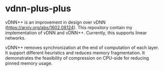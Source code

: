 # vdnn-plus-plus
vDNN++ is an improvement in design over vDNN (https://arxiv.org/abs/1602.08124). This repository contain my implementation of
vDNN and vDNN++. Currently, this supports linear networks.

vDNN++ removes synchronization at the end of computation of each layer. 
It support different heuristics and reduces memory fragmentation.
It demonstrates the feasibility of compression on CPU-side for reducing pinned memory usage.
